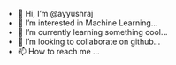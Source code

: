 - 👋 Hi, I’m @ayyushraj
- 👀 I’m interested in Machine Learning...
- 🌱 I’m currently learning something cool...
- 💞️ I’m looking to collaborate on github...
- 📫 How to reach me ...

<!---
ayyushraj/ayyushraj is a ✨ special ✨ repository because its `README.md` (this file) appears on your GitHub profile.
You can click the Preview link to take a look at your changes.
--->
